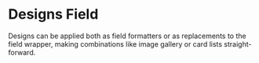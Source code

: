 # Designs Field

Designs can be applied both as field formatters or as replacements to
the field wrapper, making combinations like image gallery or card lists
straight-forward.
